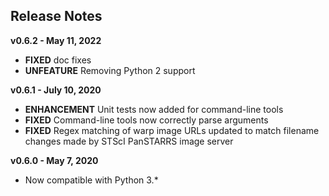 
## Release Notes

**v0.6.2 - May 11, 2022**

* **FIXED** doc fixes
* **UNFEATURE** Removing Python 2 support

**v0.6.1 - July 10, 2020**

* **ENHANCEMENT** Unit tests now added for command-line tools
* **FIXED** Command-line tools now correctly parse arguments
* **FIXED** Regex matching of warp image URLs updated to match filename changes made by STScI PanSTARRS image server

**v0.6.0 - May 7, 2020**

* Now compatible with Python 3.\*
